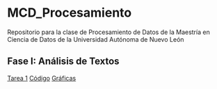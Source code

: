 # MCD_Procesamiento
Repositorio para la clase de Procesamiento de Datos de la Maestría en Ciencia de Datos de la Universidad Autónoma de Nuevo León

## Fase I: Análisis de Textos

[Tarea 1]()
  [Código]()
  [Gráficas]()
